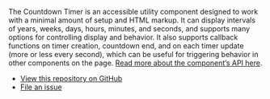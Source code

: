 The Countdown Timer is an accessible utility component designed to work with a minimal amount of setup and HTML markup. It can display intervals of years, weeks, days, hours, minutes, and seconds, and supports many options for controlling display and behavior. It also supports callback functions on timer creation, countdown end, and on each timer update (more or less every second), which can be useful for triggering behavior in other components on the page. <a href="https://github.com/dkoo/component-countdown-timer#api">Read more about the component’s API here</a>.

<ul class="button-group button-group--flush">
	<li><a href="https://github.com/dkoo/component-countdown-timer">View this repository on GitHub</a></li>
	<li><a href="https://github.com/dkoo/component-countdown-timer/issues/new/choose">File an issue</a></li>
</ul>
